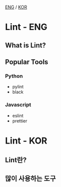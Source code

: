[ENG](#lint---eng) / [KOR](#lint---kor)

# Lint - ENG

## What is Lint?

## Popular Tools

### Python

- pylint
- black

### Javascript

- eslint
- prettier

# Lint - KOR

## Lint란?

## 많이 사용하는 도구
